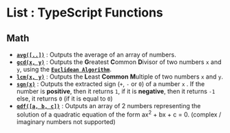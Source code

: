 # List : TypeScript Functions

## Math
- [**`avg([..])`**](./Math/avg.ts) : Outputs the average of an array of numbers. 
- [**`gcd(x, y)`**](./Math/gcd.ts) : Outputs the **G**reatest **C**ommon **D**ivisor of two numbers `x` and `y`, using the [**`Euclidean Algorithm`**](https://en.wikipedia.org/wiki/Euclidean_algorithm). 
- [**`lcm(x, y)`**](./Math/lcm.ts) : Outputs the **L**east **Common** **M**ultiple of two numbers `x` and `y`.
- [**`sgn(x)`**](./Math/sgn.ts) : Outputs the extracted sign (`+`, `-` or `0`) of a number `x` . If the number is **positive**, then it returns `1`, if it is **negative**, then it returns `-1` else, it returns `0` (if it is equal to `0`)
- [**`qdf([a, b, c])`**](./Math/qdf.ts) : Outputs an array of 2 numbers representing the solution of a quadratic equation of the form ax<sup>2</sup> + bx + c = 0. (complex / imaginary numbers not supported)
